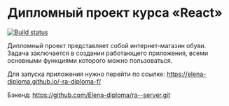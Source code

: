 # Дипломный проект курса «React»
[![Build status](https://ci.appveyor.com/api/projects/status/7pqwssv9uiexihhk?svg=true)](https://ci.appveyor.com/project/Elena-diploma/ra-diploma-f)

Дипломный проект представляет собой интернет-магазин обуви. Задача заключается в создании работающего приложения, всеми основными функциями которого можно пользоваться.

Для запуска приложения нужно перейти по ссылке: https://elena-diploma.github.io/-ra-diploma-f/

Бэкенд: https://github.com/Elena-diploma/ra--server.git
